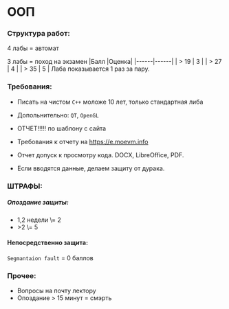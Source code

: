 # ООП

### Структура работ:
4 лабы = автомат

3 лабы = поход на экзамен
|Балл |Оценка|
|------|------|
| > 19 | 3 |
| > 27 | 4 |
| > 35 | 5 |
Лаба показывается 1 раз за пару. 

### Требования:
* Писать на чистом `C++` моложе 10 лет, только стандартная либа
* Допольнительно: `QT`, `OpenGL`

* ОТЧЕТ!!!!! по шаблону с сайта 
* Требования к отчету на https://e.moevm.info
* Отчет допуск к просмотру кода. DOCX, LibreOffice, PDF.
* Если вводятся данные, делаем защиту от дурака.


### ШТРАФЫ:
##### Опоздание защиты:
* 1,2 недели \\= 2
* \>2 \\= 5
#### Непосредственно защита:
`Segmantaion fault` = 0 баллов

### Прочее:
* Вопросы на почту лектору
* Опоздание > 15 минут = смэрть
